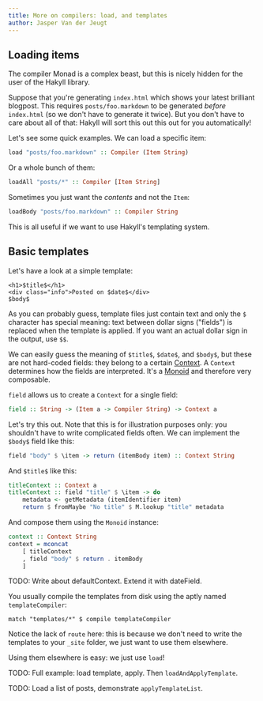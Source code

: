 ```yaml
---
title: More on compilers: load, and templates
author: Jasper Van der Jeugt
---
```


Loading items
-------------

The compiler Monad is a complex beast, but this is nicely hidden for the user of
the Hakyll library.

Suppose that you're generating `index.html` which shows your latest brilliant
blogpost. This requires `posts/foo.markdown` to be generated *before*
`index.html` (so we don't have to generate it twice). But you don't have to care
about all of that: Hakyll will sort this out this out for you automatically!

Let's see some quick examples. We can load a specific item:

```haskell
load "posts/foo.markdown" :: Compiler (Item String)
```

Or a whole bunch of them:

```haskell
loadAll "posts/*" :: Compiler [Item String]
```

Sometimes you just want the *contents* and not the `Item`:

```haskell
loadBody "posts/foo.markdown" :: Compiler String
```

This is all useful if we want to use Hakyll's templating system.

Basic templates
---------------

Let's have a look at a simple template:

    <h1>$title$</h1>
    <div class="info">Posted on $date$</div>
    $body$

As you can probably guess, template files just contain text and only the `$`
character has special meaning: text between dollar signs ("fields") is replaced
when the template is applied. If you want an actual dollar sign in the output,
use `$$`.

We can easily guess the meaning of `$title$`, `$date$`, and `$body$`, but these
are not hard-coded fields: they belong to a certain [Context]. A `Context`
determines how the fields are interpreted. It's a [Monoid] and therefore very
composable.

[Context]: /reference/Hakyll-Web-Template-Context.html
[Monoid]: http://learnyouahaskell.com/functors-applicative-functors-and-monoids

`field` allows us to create a `Context` for a single field:

```haskell
field :: String -> (Item a -> Compiler String) -> Context a
```

Let's try this out. Note that this is for illustration purposes only: you
shouldn't have to write complicated fields often.  We can implement the `$body$`
field like this:

```haskell
field "body" $ \item -> return (itemBody item) :: Context String
```

And `$title$` like this:

```haskell
titleContext :: Context a
titleContext :: field "title" $ \item -> do
    metadata <- getMetadata (itemIdentifier item)
    return $ fromMaybe "No title" $ M.lookup "title" metadata
```

And compose them using the `Monoid` instance:

```haskell
context :: Context String
context = mconcat
    [ titleContext
    , field "body" $ return . itemBody
    ]
```

TODO: Write about defaultContext. Extend it with dateField.

You usually compile the templates from disk using the aptly named
`templateCompiler`:

    match "templates/*" $ compile templateCompiler

Notice the lack of `route` here: this is because we don't need to write the
templates to your `_site` folder, we just want to use them elsewhere.

Using them elsewhere is easy: we just use `load`!

TODO: Full example: load template, apply. Then `loadAndApplyTemplate`.

TODO: Load a list of posts, demonstrate `applyTemplateList`.
